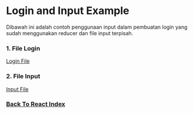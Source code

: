 # Login and Input Example

Dibawah ini adalah contoh penggunaan input dalam pembuatan login yang sudah menggunakan reducer dan file input terpisah.

### 1. File Login

[Login File](../../../../code-practice/react/effect-example/src/components/Login/Login.js)

### 2. File Input

[Input File](../../../../code-practice/react/effect-example/src/components/UI/Input/Input.js)

### [Back To React Index](../../README.md)
